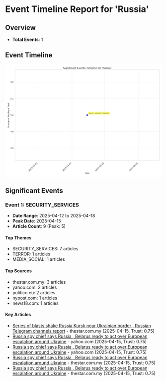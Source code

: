# Event Timeline Report for 'Russia'

## Overview

- **Total Events**: 1

## Event Timeline

![Event Timeline Chart](Russia_events.png)

## Significant Events

### Event 1: SECURITY_SERVICES

- **Date Range**: 2025-04-12 to 2025-04-18
- **Peak Date**: 2025-04-15
- **Article Count**: 9 (Peak: 5)

#### Top Themes

- SECURITY_SERVICES: 7 articles
- TERROR: 1 articles
- MEDIA_SOCIAL: 1 articles

#### Top Sources

- thestar.com.my: 3 articles
- yahoo.com: 2 articles
- politico.eu: 2 articles
- nypost.com: 1 articles
- news18.com: 1 articles

#### Key Articles

- [Series of blasts shake Russia Kursk near Ukrainian border , Russian Telegram channels report](https://www.thestar.com.my/news/world/2025/04/15/series-of-blasts-shake-russia039s-kursk-near-ukrainian-border-russian-telegram-channels-report) - thestar.com.my (2025-04-15, Trust: 0.75)
- [Russia spy chief says Russia , Belarus ready to act over European  escalation  around Ukraine](https://www.yahoo.com/news/russias-spy-chief-says-russia-090052961.html) - yahoo.com (2025-04-15, Trust: 0.75)
- [Russia spy chief says Russia , Belarus ready to act over European  escalation  around Ukraine](https://www.yahoo.com/news/russias-spy-chief-says-russia-090052961.html) - yahoo.com (2025-04-15, Trust: 0.75)
- [Russia spy chief says Russia , Belarus ready to act over European  escalation  around Ukraine](https://www.thestar.com.my/news/world/2025/04/15/russia039s-spy-chief-says-russia-belarus-ready-to-act-over-european-039escalation039-around-ukraine) - thestar.com.my (2025-04-15, Trust: 0.75)
- [Russia spy chief says Russia , Belarus ready to act over European  escalation  around Ukraine](https://www.thestar.com.my/news/world/2025/04/15/russia039s-spy-chief-says-russia-belarus-ready-to-act-over-european-039escalation039-around-ukraine) - thestar.com.my (2025-04-15, Trust: 0.75)

